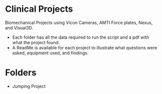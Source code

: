 # Clinical Projects
Biomechanical Projects using Vicon Cameras, AMTI Force plates, Nexus, and Visual3D.

- Each folder has all the data required to run the script and a pdf with what the project found.
- A ReadMe is available for each project to illustrate what questions were asked, equipment used, and findings.

# Folders 
- Jumping Project
